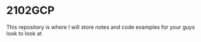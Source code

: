 # 2102GCP

This repository is where I will store notes and code examples for your guys look to look at
